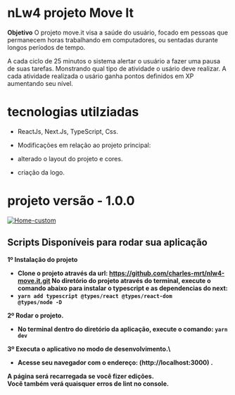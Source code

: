 # nLw4 projeto Move It

<strong>Objetivo</strong>
O projeto move.it visa a saúde do usuário, focado em pessoas que permanecem horas trabalhando em computadores, ou sentadas durante longos períodos de tempo.

A cada ciclo de 25 minutos o sistema alertar o usuário a fazer uma pausa de suas tarefas. Monstrando qual tipo de atividade o usário deve realizar.
A cada atividade realizada o usário ganha pontos definidos em XP aumentando seu nível.

# tecnologias utilziadas
 - ReactJs, Next.Js, TypeScript, Css.
  
 - Modificações em relação ao projeto principal:
  - alterado o layout do projeto e cores.
  - criação da logo.

<p align="center"><h1>projeto versão - 1.0.0 </h1>
  <a href="https://nlw4-move-it-charles-mrt.vercel.app/"><img src="https://i.ibb.co/cLb2KGt/Home-custom.jpg" alt="Home-custom" border="0"></a>
</p>

## Scripts Disponíveis para rodar sua aplicação

<strong> 1º </srtong>Instalação do projeto 
- Clone o projeto através da url: https://github.com/charles-mrt/nlw4-move.it.git
No diretório do projeto através do terminal, execute o comando abaixo para instalar o typescript e as dependencias do next:
- <strong> <code>yarn add typescript @types/react @types/react-dom @types/node -D</code></strong>

<strong> 2º </srtong>Rodar o projeto.
- No terminal dentro do diretório da aplicação, execute o comando:
<strong> <code>yarn dev</code></strong>

<strong> 3º </srtong>Executa o aplicativo no modo de desenvolvimento.\
- Acesse seu navegador com o endereço: (http://localhost:3000) .


A página será recarregada se você fizer edições. \
Você também verá quaisquer erros de lint no console.


